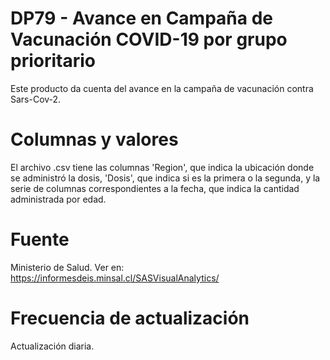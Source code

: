 # DP79 - Avance en Campaña de Vacunación COVID-19 por grupo prioritario
Este producto da cuenta del avance en la campaña de vacunación contra Sars-Cov-2. 

# Columnas y valores
El archivo .csv tiene las columnas 'Region', que indica la ubicación donde se administró la dosis, 'Dosis', que indica si es la primera o la segunda, y la serie de columnas correspondientes a la fecha, que indica la cantidad administrada por edad.

# Fuente
Ministerio de Salud. Ver en:
https://informesdeis.minsal.cl/SASVisualAnalytics/

# Frecuencia de actualización
Actualización diaria. 

